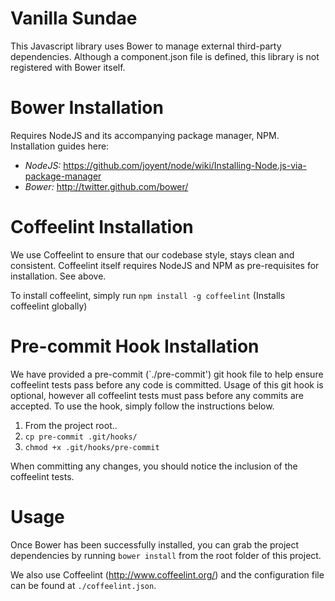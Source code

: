 Vanilla Sundae
==

This Javascript library uses Bower to manage external third-party dependencies. Although a component.json file is defined, this library is not registered with Bower itself.

Bower Installation
=

Requires NodeJS and its accompanying package manager, NPM. Installation guides here:

* *NodeJS:* https://github.com/joyent/node/wiki/Installing-Node.js-via-package-manager
* *Bower:* http://twitter.github.com/bower/

Coffeelint Installation
=

We use Coffeelint to ensure that our codebase style, stays clean and consistent. Coffeelint itself requires NodeJS and NPM as pre-requisites for installation. See above.

To install coffeelint, simply run `npm install -g coffeelint` (Installs coffeelint globally)

Pre-commit Hook Installation
=

We have provided a pre-commit (`./pre-commit') git hook file to help ensure coffeelint tests pass before any code is committed. Usage of this git hook is optional, however all coffeelint tests must pass before any commits are accepted. To use the hook, simply follow the instructions below.

1. From the project root..
2. `cp pre-commit .git/hooks/`
3. `chmod +x .git/hooks/pre-commit`

When committing any changes, you should notice the inclusion of the coffeelint tests.

Usage
=

Once Bower has been successfully installed, you can grab the project dependencies by running `bower install` from the root folder of this project.

We also use Coffeelint (http://www.coffeelint.org/) and the configuration file can be found at `./coffeelint.json`. 


